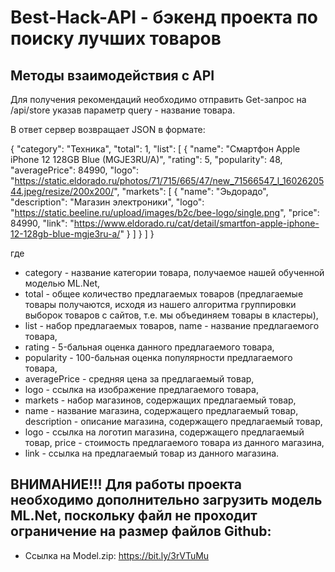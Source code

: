 # Best-Hack-API - бэкенд проекта по поиску лучших товаров

## Методы взаимодействия с API
Для получения рекомендаций необходимо отправить Get-запрос на /api/store указав параметр query - название товара.

В ответ сервер возвращает JSON в формате:

{ "category": "Техника", "total": 1, "list": [ { "name": "Смартфон Apple iPhone 12 128GB Blue (MGJE3RU/A)", "rating": 5, "popularity": 48, "averagePrice": 84990, "logo": "https://static.eldorado.ru/photos/71/715/665/47/new_71566547_l_1602620544.jpeg/resize/200x200/", "markets": [ { "name": "Эьдорадо", "description": "Магазин электроники", "logo": "https://static.beeline.ru/upload/images/b2c/bee-logo/single.png", "price": 84990, "link": "https://www.eldorado.ru/cat/detail/smartfon-apple-iphone-12-128gb-blue-mgje3ru-a/" } ] } ] }

где 
- category - название категории товара, получаемое нашей обученной моделью ML.Net,
- total - общее количество предлагаемых товаров (предлагаемые товары получаются, исходя из нашего алгоритма группировки выборок товаров с сайтов, т.е. мы объединяем товары в кластеры),
- list - набор предлагаемых товаров, name - название предлагаемого товара,
- rating - 5-бальная оценка данного предлагаемого товара,
- popularity - 100-бальная оценка популярности предлагаемого товара,
- averagePrice - средняя цена за предлагаемый товар,
- logo - ссылка на изображение предлагаемого товара,
- markets - набор магазинов, содержащих предлагаемый товар,
- name - название магазина, содержащего предлагаемый товар, description - описание магазина, содержащего предлагаемый товар,
- logo - ссылка на логотип магазина, содержащего предлагаемый товар, price - стоимость предлагаемого товара из данного магазина,
- link - ссылка на предлагаемый товар из данного магазина.

## ВНИМАНИЕ!!! Для работы проекта необходимо дополнительно загрузить модель ML.Net, поскольку файл не проходит ограничение на размер файлов Github: 
* Ссылка на Model.zip: https://bit.ly/3rVTuMu
